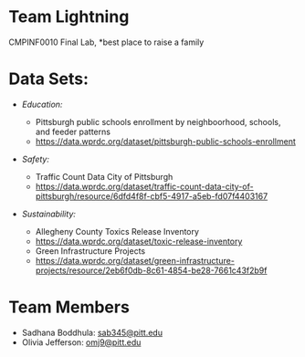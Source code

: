 # Team Lightning
CMPINF0010 Final Lab, *best place to raise a family

# Data Sets:

- *Education:*
  - Pittsburgh public schools enrollment by neighboorhood, schools, and feeder patterns
  - https://data.wprdc.org/dataset/pittsburgh-public-schools-enrollment

- *Safety:*
  - Traffic Count Data City of Pittsburgh
  - https://data.wprdc.org/dataset/traffic-count-data-city-of-pittsburgh/resource/6dfd4f8f-cbf5-4917-a5eb-fd07f4403167

- *Sustainability:*
  - Allegheny County Toxics Release Inventory
  - https://data.wprdc.org/dataset/toxic-release-inventory
  - Green Infrastructure Projects
  - https://data.wprdc.org/dataset/green-infrastructure-projects/resource/2eb6f0db-8c61-4854-be28-7661c43f2b9f

# Team Members
- Sadhana Boddhula: sab345@pitt.edu
- Olivia Jefferson: omj9@pitt.edu
